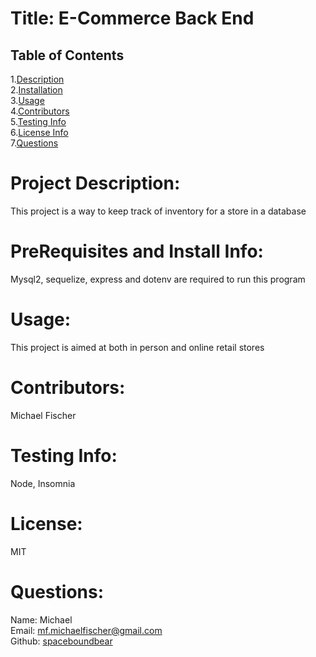 
  # Title: E-Commerce Back End
  ## Table of Contents
  1.[Description](#description)</br>
  2.[Installation](#installation)</br>
  3.[Usage](#usage)</br>
  4.[Contributors](#contributors)</br>
  5.[Testing Info](#testing)</br>
  6.[License Info](#license)</br>
  7.[Questions](#questions)</br>  


  # <span id="desc"></span>
  # Project Description: 
  This project is a way to keep track of inventory for a store in a database
  # <span id="installation"></span>
  # PreRequisites and Install Info:
  Mysql2, sequelize, express and dotenv are required to run this program
  # <span id="usage"></span>
  # Usage:
  This project is aimed at both in person and online retail stores
  # <span id="contributors"></span>
  # Contributors:
  Michael Fischer
  # <span id="testing"></span>
  # Testing Info: 
  Node, Insomnia
  # <span id="license"></span>
  # License:
  MIT
  # <span id="questions"></span>
  # Questions:
  Name: Michael  
  Email: mf.michaelfischer@gmail.com  
  Github: [spaceboundbear](www.github.com/spaceboundbear)  
  